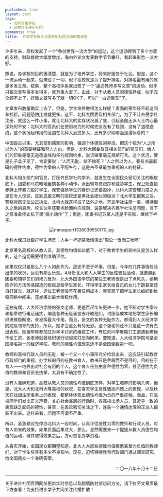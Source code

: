 ```yaml
---
published: true
layout: post
tags:
  - 北科齐民学社
  - 高校打压进步社团
comments: true
title:  齐民学社致关注团参加社团活动的邀请信 
---
```



许多年来，高校发起了一个“争创世界一流大学”的运动，这个运动得到了多个方面的支持，财政拨款大幅度增加，海内外论文发表数字节节攀升，看起来形势一派大好。

照说，办学校的目的很清楚，就是为了培养学生，将来好服务于社会。但是，这个一流运动一起来，就淹没了一切，似乎高校就是为了提升排名，对排名最有用的就是多发文章。结果，整个高校体系就出现了一个“逼迫教师多写文章”的运动，似乎只要文章写得多发得多，就万事大吉了。由此，对于从教人员的德性养成，似乎完全顾不上了，好像文章写多了就一切OK了，可以“一白遮百丑”了。

文章发布数量确实上去了，但是，学生培养做得怎么样呢？表面的荣华经不起追问和检验，问题恐怕比成就更多。这不，北科大团委及相关部门，为了不让齐民学社注册，就这么一件小事，就让北科大的实存状况漏了底，引起全国正派人士内心最深处的不安：北科大的官员们在使用权力的时候完全没有了规则，没有了道德底线，这个状况起作用的范围在北科大到底多大，还有多少阴暗面是潜伏着的？

中国自古以来，尤其受到儒家的影响，强调个体德性的养成，把这个视为“人之所以为人”的首要特征和努力方向。但是，北科大团委及其相关部门的官员们，给人们的印象是毫无道德底线和任何规则约束，说话做事毫无规矩可言。这个状况，要是孔子孟子见了，肯定要说：“人而无耻、胡不揣死？”人之所以为人，要有点最起码的德性约束，德性为零的人不配生存，这是古圣贤最为重视的人的特征。

北科大相关部门和官员，打压齐民学社的学术，就发生在全国民众密切关注的眼皮底下，团委和马院暗地里搞各种小动作，派出辅导员跟踪和威胁学生，保卫处直接赤膊上阵暴力殴打学生，保安强抢学生的身份证还要毁掉，北科大这管理力度之大是在令人惊诧，这到底是文明的高校还是黑社会团伙的做派？北大学生报案之后，警察竟然无法公正执法，北科大就这样成了法外之地。齐民学社注册一事，僵持很久之后的最后，校长似乎还要点脸面响应规则，说要解决齐民学社注册问题，言下之意准备停止私下里“搞小动作”了；但是，团委书记苏某人还是不买账，继续下袢子。

<p align="center"><img src="https://i.loli.net/2018/10/12/5bc086cc3fd62.jpg" alt="mmexport1538039550170.jpg" title="mmexport1538039550170.jpg" /></p>

北科大保卫处殴打学生场景：人手一杯奶茶激情演出“周公一饭而三吐哺”

北京著名高校的从教人员，其德性均值如此低下，对于教育学生的影响又是怎么样的，这个迫切需要得到准确评估。

如果仅仅只是那么几个人如此作为，那还不至于坏事，但是，今年的几件事情检验出来的状况，远没有那么乐观。4月份北大和人大学生的反性骚扰活动，就遭遇到团委和辅导员们的竭力反对，北大外国语学院的某位王老师很是出了点风头，她用欺诈的方法传递捏造的假信息给学生家长，吓得学生家长给自己的女儿下跪甚至还自打耳光，就这样，这位王老师没有花费任何成本，就实现了把学生家长编织到维稳网络中间来，还发挥出最大维稳作用。

无独有偶，人大经济学院的张文老师，更是百尺竿头更进一步，她不断对学生家长和祖辈进行电话骚扰，编造各种无耻谰言去吓唬他们，试图低成本地把学生家长编织进维稳网络，来发挥最大作用。而且，张文的各种无耻作为，都得到人大经济学院院级领导的支持，所以，她才会这么有恃无恐。这个张老师还不只是这一次有杰出表现，她很早就参加过对学术讨薪的维稳工作，有位向同学暑期打工遭遇到老板不给工资，张老师就曾经积极行动起来打压向同学。要知道，人大经济学院可是全国排名第一的经济学院，教师的德性均值想来还不是全国倒数第一吧。

教师和高校行政人员的无耻，被一个又一个小事所充分检验出来，这应该引起教育行政部门的重视。办学校的目的在教书育人，教书只是手段而不是目的，目的在于育人——培养出对社会有用的个人，这个育人任务由各种德性为零，甚至德性为负值的教师和官员去执掌，太具有不确定性了。

没有人准确知道，高校从教人员的德性均值到底怎样，对学生培养的影响几何，但是，北大人大和北科大等高校的状况，在春天学生反性骚扰问题上的表现，以及秋天在社团注册事务上的表现，都整体体现出德性均值为负的严重症候。而且，在高校同学们发出正义声音，关心社会底层的行动时，各高校出场人员，其近乎一致的表现缺乏起码的德性，甚至，在舆论密切关注之下，连装一个通情达理的正派人都装不出来。这样来看，问题不可谓不严重。

所以，紧急建议先停办北科大一段时间，认真评估德性为零的教师和行政人员，对育人带来的效果，如果负面后果过大，那么，显然需要来一个提振从教人员德性均值的运动，待其取得效果之后，方可恢复办学资格。

从春天开始，全国民众都期望知道，北大人大那些德性均值极低甚至为负值的教师们，对于学生培养有多少不良影响，现在，迫切期待教育行政部门通过调查研究，给全国民众一个准确答案。


<p align="right">二〇一八年十月十二日</p>

---
关于进步社团官网网址更新实时信息以及翻墙防封锁访问方法，请下拉至文章页最下方查看！为支持进步学子共同关注传播扩散！
